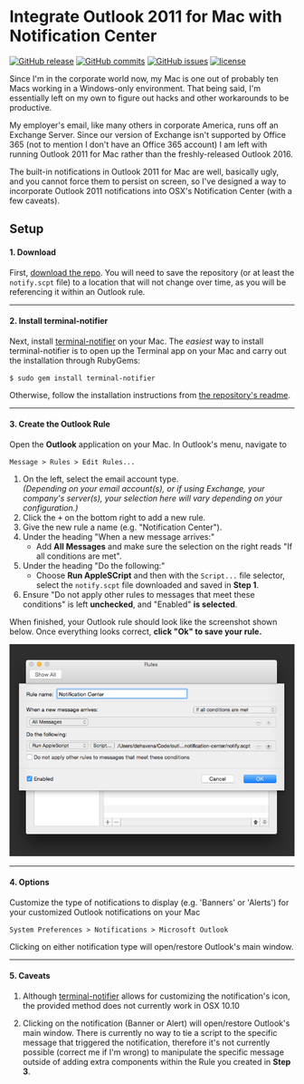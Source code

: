 # Integrate Outlook 2011 for Mac with Notification Center

[![GitHub release](https://img.shields.io/github/release/adamdehaven/outlook-2011-notification-center.svg?maxAge=3600)](https://github.com/adamdehaven/outlook-2011-notification-center/archive/master.zip) 
[![GitHub commits](https://img.shields.io/github/commits-since/adamdehaven/outlook-2011-notification-center/v1.0.svg?maxAge=3600)](https://github.com/adamdehaven/outlook-2011-notification-center/commits/master) 
[![GitHub issues](https://img.shields.io/github/issues/adamdehaven/outlook-2011-notification-center.svg?maxAge=3600)](https://github.com/adamdehaven/outlook-2011-notification-center/issues) 
[![license](https://img.shields.io/github/license/adamdehaven/outlook-2011-notification-center.svg?maxAge=3600)](https://raw.githubusercontent.com/adamdehaven/outlook-2011-notification-center/master/LICENSE)

Since I'm in the corporate world now, my Mac is one out of probably ten Macs working in a Windows-only environment. That being said, I'm essentially left on my own to figure out hacks and other workarounds to be productive. 

My employer's email, like many others in corporate America, runs off an Exchange Server. Since our version of Exchange isn't supported by Office 365 (not to mention I don't have an Office 365 account) I am left with running Outlook 2011 for Mac rather than the freshly-released Outlook 2016.

The built-in notifications in Outlook 2011 for Mac are well, basically ugly, and you cannot force them to persist on screen, so I've designed a way to incorporate Outlook 2011 notifications into OSX's Notification Center (with a few caveats).

## Setup
#### 1. Download
First, [download the repo](https://github.com/adamdehaven/outlook-2011-notification-center/archive/master.zip). You will need to save the repository (or at least the `notify.scpt` file) to a location that will not change over time, as you will be referencing it within an Outlook rule.

---

#### 2. Install terminal-notifier
Next, install <a href="https://github.com/julienXX/terminal-notifier" target="_blank">terminal-notifier</a> on your Mac. The *easiest* way to install terminal-notifier is to open up the Terminal app on your Mac and carry out the installation through RubyGems:
   ```
   $ sudo gem install terminal-notifier
   ```  
Otherwise, follow the installation instructions from <a href="https://github.com/julienXX/terminal-notifier" target="_blank">the repository's readme</a>.

---

#### 3. Create the Outlook Rule
Open the **Outlook** application on your Mac. In Outlook's menu, navigate to 
```
Message > Rules > Edit Rules...
```

  1. On the left, select the email account type.  
       *(Depending on your email account(s), or if using Exchange, your company's server(s), your selection here will vary depending on your configuration.)*
  2. Click the <kbd>+</kbd> on the bottom right to add a new rule.  
  3. Give the new rule a name (e.g. "Notification Center").
  4. Under the heading "When a new message arrives:" 
     * Add **All Messages** and make sure the selection on the right reads "If all conditions are met".
  5. Under the heading "Do the following:"
     * Choose **Run AppleSCript** and then with the `Script...` file selector, select the `notify.scpt` file downloaded and saved in **Step 1**.
  6. Ensure "Do not apply other rules to messages that meet these conditions" is left **unchecked**, and "Enabled" **is selected**.

When finished, your Outlook rule should look like the screenshot shown below. Once everything looks correct, **click "Ok" to save your rule.**

![Outlook Notification Center Rule screenshot](Outlook-2011-Rule-for-Notification-Center.png?raw=true)

---

#### 4. Options
Customize the type of notifications to display (e.g. 'Banners' or 'Alerts') for your customized Outlook notifications on your Mac
```
System Preferences > Notifications > Microsoft Outlook
```

Clicking on either notification type will open/restore Outlook's main window.

---

#### 5. Caveats
1. Although <a href="https://github.com/julienXX/terminal-notifier" target="_blank">terminal-notifier</a> allows for customizing the notification's icon, the provided method does not currently work in OSX 10.10

2. Clicking on the notification (Banner or Alert) will open/restore Outlook's main window. There is currently no way to tie a script to the specific message that triggered the notification, therefore it's not currently possible (correct me if I'm wrong) to manipulate the specific message outside of adding extra components within the Rule you created in **Step 3**.
